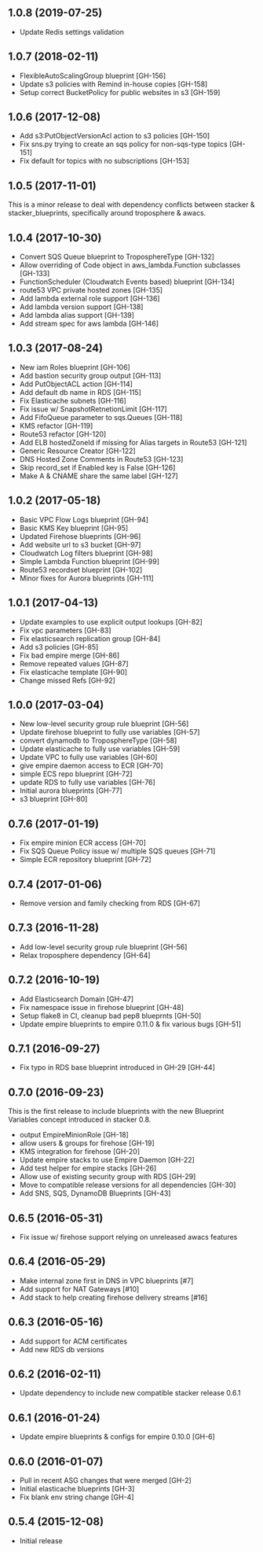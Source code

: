 ## 1.0.8 (2019-07-25)

- Update Redis settings validation

## 1.0.7 (2018-02-11)

- FlexibleAutoScalingGroup blueprint [GH-156]
- Update s3 policies with Remind in-house copies [GH-158]
- Setup correct BucketPolicy for public websites in s3 [GH-159]

## 1.0.6 (2017-12-08)

- Add s3:PutObjectVersionAcl action to s3 policies [GH-150]
- Fix sns.py trying to create an sqs policy for non-sqs-type topics [GH-151]
- Fix default for topics with no subscriptions [GH-153]

## 1.0.5 (2017-11-01)

This is a minor release to deal with dependency conflicts between
stacker & stacker\_blueprints, specifically around troposphere & awacs.

## 1.0.4 (2017-10-30)

- Convert SQS Queue blueprint to TroposphereType [GH-132]
- Allow overriding of Code object in aws\_lambda.Function subclasses [GH-133]
- FunctionScheduler (Cloudwatch Events based) blueprint [GH-134]
- route53 VPC private hosted zones [GH-135]
- Add lambda external role support [GH-136]
- Add lambda version support [GH-138]
- Add lambda alias support [GH-139]
- Add stream spec for aws lambda [GH-146]

## 1.0.3 (2017-08-24)

- New iam Roles blueprint [GH-106]
- Add bastion security group output [GH-113]
- Add PutObjectACL action [GH-114]
- Add default db name in RDS [GH-115]
- Fix Elasticache subnets [GH-116]
- Fix issue w/ SnapshotRetnetionLimit [GH-117]
- Add FifoQueue parameter to sqs.Queues [GH-118]
- KMS refactor [GH-119]
- Route53 refactor [GH-120]
- Add ELB hostedZoneId if missing for Alias targets in Route53 [GH-121]
- Generic Resource Creator [GH-122]
- DNS Hosted Zone Comments in Route53 [GH-123]
- Skip record\_set if Enabled key is False [GH-126]
- Make A & CNAME share the same label [GH-127]

## 1.0.2 (2017-05-18)

- Basic VPC Flow Logs blueprint [GH-94]
- Basic KMS Key blueprint [GH-95]
- Updated Firehose blueprints [GH-96]
- Add website url to s3 bucket [GH-97]
- Cloudwatch Log filters blueprint [GH-98]
- Simple Lambda Function blueprint [GH-99]
- Route53 recordset blueprint [GH-102]
- Minor fixes for Aurora blueprints [GH-111]

## 1.0.1 (2017-04-13)

- Update examples to use explicit output lookups [GH-82]
- Fix vpc parameters [GH-83]
- Fix elasticsearch replication group [GH-84]
- Add s3 policies [GH-85]
- Fix bad empire merge [GH-86]
- Remove repeated values [GH-87]
- Fix elasticache template [GH-90]
- Change missed Refs [GH-92]

## 1.0.0 (2017-03-04)

- New low-level security group rule blueprint [GH-56]
- Update firehose blueprint to fully use variables [GH-57]
- convert dynamodb to TroposphereType [GH-58]
- Update elasticache to fully use variables [GH-59]
- Update VPC to fully use variables [GH-60]
- give empire daemon access to ECR [GH-70]
- simple ECS repo blueprint [GH-72]
- update RDS to fully use variables [GH-76]
- Initial aurora blueprints [GH-77]
- s3 blueprint [GH-80]

## 0.7.6 (2017-01-19)

- Fix empire minion ECR access [GH-70]
- Fix SQS Queue Policy issue w/ multiple SQS queues [GH-71]
- Simple ECR repository blueprint [GH-72]

## 0.7.4 (2017-01-06)

- Remove version and family checking from RDS [GH-67]

## 0.7.3 (2016-11-28)

- Add low-level security group rule blueprint [GH-56]
- Relax troposphere dependency [GH-64]

## 0.7.2 (2016-10-19)

- Add Elasticsearch Domain [GH-47]
- Fix namespace issue in firehose blueprint [GH-48]
- Setup flake8 in CI, cleanup bad pep8 blueprnts [GH-50]
- Update empire blueprints to empire 0.11.0 & fix various bugs [GH-51]

## 0.7.1 (2016-09-27)

- Fix typo in RDS base blueprint introduced in GH-29 [GH-44]

## 0.7.0 (2016-09-23)

This is the first release to include blueprints with the new Blueprint Variables
concept introduced in stacker 0.8.

- output EmpireMinionRole [GH-18]
- allow users & groups for firehose [GH-19]
- KMS integration for firehose [GH-20]
- Update empire stacks to use Empire Daemon [GH-22]
- Add test helper for empire stacks [GH-26]
- Allow use of existing security group with RDS [GH-29]
- Move to compatible release versions for all dependencies [GH-30]
- Add SNS, SQS, DynamoDB Blueprints [GH-43]

## 0.6.5 (2016-05-31)

- Fix issue w/ firehose support relying on unreleased awacs features

## 0.6.4 (2016-05-29)

- Make internal zone first in DNS in VPC blueprints [#7]
- Add support for NAT Gateways [#10]
- Add stack to help creating firehose delivery streams [#16]

## 0.6.3 (2016-05-16)

- Add support for ACM certificates
- Add new RDS db versions

## 0.6.2 (2016-02-11)

- Update dependency to include new compatible stacker release 0.6.1

## 0.6.1 (2016-01-24)

- Update empire blueprints & configs for empire 0.10.0 [GH-6]

## 0.6.0 (2016-01-07)

- Pull in recent ASG changes that were merged [GH-2]
- Initial elasticache blueprints [GH-3]
- Fix blank env string change [GH-4]

## 0.5.4 (2015-12-08)

- Initial release
